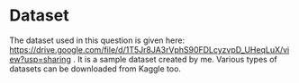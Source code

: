 # Dataset
The dataset used in this question is given here: https://drive.google.com/file/d/1T5Jr8JA3rVphS90FDLcyzvpD_UHeqLuX/view?usp=sharing .
It is a sample dataset created by me. Various types of datasets can be downloaded from Kaggle too.
